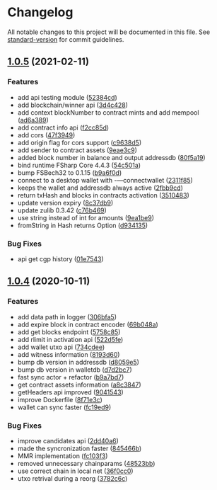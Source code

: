 # Changelog

All notable changes to this project will be documented in this file. See [standard-version](https://github.com/conventional-changelog/standard-version) for commit guidelines.

## [1.0.5](https://gitlab.com/zenprotocol/zenprotocol/compare/v1.0.3...v1.0.5) (2021-02-11)


### Features

* add api testing module ([52384cd](https://gitlab.com/zenprotocol/zenprotocol/commit/52384cd9a0b7ad0c3d2355c90b939dd7d672ff1b))
* add blockchain/winner api ([3d4c428](https://gitlab.com/zenprotocol/zenprotocol/commit/3d4c428545f4b16cfc0790a31dc7b643dcf2f60b))
* add context blockNumber to contract mints and add mempool ([ad6a389](https://gitlab.com/zenprotocol/zenprotocol/commit/ad6a3892072e9a099f7186e369e1f52180cf0f34))
* add contract info api ([f2cc85d](https://gitlab.com/zenprotocol/zenprotocol/commit/f2cc85d4ffc600760fdd878a8d699822d6a9a819))
* add cors ([47f3949](https://gitlab.com/zenprotocol/zenprotocol/commit/47f39499776abceac9b7613edb7c6e069818ddd4))
* add origin flag for cors support ([c9638d5](https://gitlab.com/zenprotocol/zenprotocol/commit/c9638d5fcf93050107deeea845178677351d110e))
* add sender to contract assets ([9eae3c9](https://gitlab.com/zenprotocol/zenprotocol/commit/9eae3c9bb8157d8b2568566a3dac26b5eda86213))
* added block number in balance and output addressdb ([80f5a19](https://gitlab.com/zenprotocol/zenprotocol/commit/80f5a196355f1b50ea880c237d41531b56c7d35c))
* bind runtime FSharp Core 4.4.3 ([54c501a](https://gitlab.com/zenprotocol/zenprotocol/commit/54c501aad086e7ac438bae6ad80b98ae33a56d76))
* bump FSBech32 to 0.1.15 ([b9a6f0d](https://gitlab.com/zenprotocol/zenprotocol/commit/b9a6f0d93004e0570d44ea5f9aac38ee16c04de2))
* connect to a desktop wallet with -—connectwallet ([2311f85](https://gitlab.com/zenprotocol/zenprotocol/commit/2311f858b7e80d89a9fd3613200e6c18549519b0))
* keeps the wallet and addressdb always active ([2fbb9cd](https://gitlab.com/zenprotocol/zenprotocol/commit/2fbb9cdc6f4eeaae294530d82bb5e6afaff18175))
* return txHash and blocks in contracts activation ([3510483](https://gitlab.com/zenprotocol/zenprotocol/commit/3510483926fd6f4a314f65146f4e1f0aedd25136))
* update version expiry ([8c37db9](https://gitlab.com/zenprotocol/zenprotocol/commit/8c37db93c8b19298e4f44331f8f1c63ce860df8f))
* update zulib 0.3.42 ([c76b469](https://gitlab.com/zenprotocol/zenprotocol/commit/c76b4698fbd5f53ecdc59ca00f7353ca4363b906))
* use string instead of int for amounts ([9ea1be9](https://gitlab.com/zenprotocol/zenprotocol/commit/9ea1be9679e030654cb114c34dd3a659da92b698))
* fromString in Hash returns Option ([d934135](https://gitlab.com/zenprotocol/zenprotocol/commit/d934135e433fedc83b4622b86a56b4e4ce618a06))

### Bug Fixes

* api get cgp history ([01e7543](https://gitlab.com/zenprotocol/zenprotocol/commit/01e7543803a91bc34a0d9e6236b67ef6ed52c4f1))


## [1.0.4](https://gitlab.com/zenprotocol/zenprotocol/compare/v1.0.3...v1.0.4) (2020-10-11)


### Features

* add data path in logger ([306bfa5](https://gitlab.com/zenprotocol/zenprotocol/commit/306bfa54878c7b609232e5510360c0f59b482ee2))
* add expire block in contract encoder ([69b048a](https://gitlab.com/zenprotocol/zenprotocol/commit/69b048aedafa27db2be6c0a0303471e7eab28ff4))
* add get blocks endpoint ([5758c85](https://gitlab.com/zenprotocol/zenprotocol/commit/5758c8569863b219e7fcf7a676bbabafffaeb523))
* add rlimit in activation api ([522d5fe](https://gitlab.com/zenprotocol/zenprotocol/commit/522d5fee3fd36a4767d645dde612db08545e8301))
* add wallet utxo api ([734cdee](https://gitlab.com/zenprotocol/zenprotocol/commit/734cdeef6c274ddd8ba204aa34be98bc59301e3c))
* add witness information ([8193d60](https://gitlab.com/zenprotocol/zenprotocol/commit/8193d60563c5b82a33b1cad4d8ed4835c2ec03ea))
* bump db version in addressdb ([d8059e5](https://gitlab.com/zenprotocol/zenprotocol/commit/d8059e506e05c69ea698ab641da44ad425c129d4))
* bump db version in walletdb ([d7d2bc7](https://gitlab.com/zenprotocol/zenprotocol/commit/d7d2bc792a3d7c48bbec64e35af5eebcfef424ac))
* fast sync actor + refactor ([b9a7bd7](https://gitlab.com/zenprotocol/zenprotocol/commit/b9a7bd71d5f8d7c6517c34e6a919a8e4c8dfe6b0))
* get contract assets information ([a8c3847](https://gitlab.com/zenprotocol/zenprotocol/commit/a8c3847f8b72ffbd6a18e8915881a0295d7e5d3c))
* getHeaders api improved ([9041543](https://gitlab.com/zenprotocol/zenprotocol/commit/90415435d74e2c3a44f5b12cac3ba97190a293ca))
* improve Dockerfile ([8f71e3c](https://gitlab.com/zenprotocol/zenprotocol/commit/8f71e3c0964fd42cb89c8a16d4d29157cb2ca163))
* wallet can sync faster ([fc19ed9](https://gitlab.com/zenprotocol/zenprotocol/commit/fc19ed905e5e22d0f9a30652bdce65efe529200d))


### Bug Fixes

* improve candidates api ([2dd40a6](https://gitlab.com/zenprotocol/zenprotocol/commit/2dd40a65ff7d46a2ef65797d1a8273a7456e7133))
* made the syncronization faster ([845466b](https://gitlab.com/zenprotocol/zenprotocol/commit/845466b5b25a6b9fd1f8deddac67721c321bc6c3))
* MMR implementation ([fc103f3](https://gitlab.com/zenprotocol/zenprotocol/commit/fc103f33dd9af58098765ae057029aef4580eefe))
* removed unnecessary chainparams ([48523bb](https://gitlab.com/zenprotocol/zenprotocol/commit/48523bbe3cb7d753f26a19150e6c6f0787a22a53))
* use correct chain in local net ([36f0cc0](https://gitlab.com/zenprotocol/zenprotocol/commit/36f0cc0695c1b661b32964c5f38510d1a3acf889))
* utxo retrival during a reorg ([3782c6c](https://gitlab.com/zenprotocol/zenprotocol/commit/3782c6c2bff8c588f76b9a63abeb670b410c9c27))
